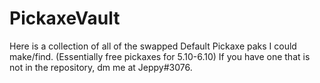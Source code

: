 # PickaxeVault
Here is a collection of all of the swapped Default Pickaxe paks I could make/find. (Essentially free pickaxes for 5.10-6.10)
If you have one that is not in the repository, dm me at Jeppy#3076.
